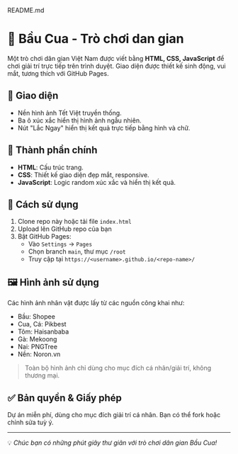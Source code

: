 README.md

# 🎲 Bầu Cua - Trò chơi dan gian

Một trò chơi dân gian Việt Nam được viết bằng **HTML, CSS, JavaScript** để chơi giải trí trực tiếp trên trình duyệt. Giao diện được thiết kế sinh động, vui mắt, tương thích với GitHub Pages.

## 📸 Giao diện
- Nền hình ảnh Tết Việt truyền thống.
- Ba ô xúc xắc hiển thị hình ảnh ngẫu nhiên.
- Nút "Lắc Ngay" hiển thị kết quả trực tiếp bằng hình và chữ.

## 🧩 Thành phần chính
- **HTML**: Cấu trúc trang.
- **CSS**: Thiết kế giao diện đẹp mắt, responsive.
- **JavaScript**: Logic random xúc xắc và hiển thị kết quả.

## 🎯 Cách sử dụng
1. Clone repo này hoặc tải file `index.html`
2. Upload lên GitHub repo của bạn
3. Bật GitHub Pages:
   - Vào `Settings` → `Pages`
   - Chọn branch `main`, thư mục `/root`
   - Truy cập tại `https://<username>.github.io/<repo-name>/`

## 🖼 Hình ảnh sử dụng
Các hình ảnh nhân vật được lấy từ các nguồn công khai như:
- Bầu: Shopee
- Cua, Cá: Pikbest
- Tôm: Haisanbaba
- Gà: Mekoong
- Nai: PNGTree
- Nền: Noron.vn

> Toàn bộ hình ảnh chỉ dùng cho mục đích cá nhân/giải trí, không thương mại.

## ✅ Bản quyền & Giấy phép
Dự án miễn phí, dùng cho mục đích giải trí cá nhân. Bạn có thể fork hoặc chỉnh sửa tuỳ ý.

---

💡 *Chúc bạn có những phút giây thư giãn với trò chơi dân gian Bầu Cua!*
